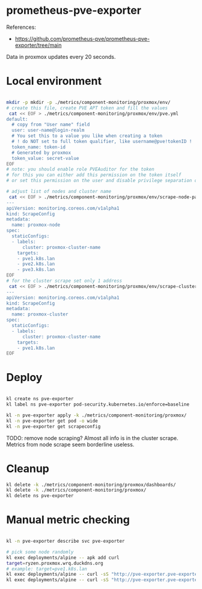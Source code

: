 
# prometheus-pve-exporter

References:
- https://github.com/prometheus-pve/prometheus-pve-exporter/tree/main

Data in proxmox updates every 20 seconds.

# Local environment

```bash

mkdir -p mkdir -p ./metrics/component-monitoring/proxmox/env/
# create this file, create PVE APT token and fill the values
 cat << EOF > ./metrics/component-monitoring/proxmox/env/pve.yml
default:
  # copy from "User name" field
  user: user-name@login-realm
  # You set this to a value you like when creating a token
  # ! do NOT set to full token qualifier, like username@pve!tokenID !
  token_name: token-id
  # Generated by proxmox
  token_value: secret-value
EOF
# note: you should enable role PVEAuditor for the token
# for this you can either add this permission on the token itself
# or set this permission on the user and disable privilege separation on the token

# adjust list of nodes and cluster name
 cat << EOF > ./metrics/component-monitoring/proxmox/env/scrape-node-patch.yaml
---
apiVersion: monitoring.coreos.com/v1alpha1
kind: ScrapeConfig
metadata:
  name: proxmox-node
spec:
  staticConfigs:
  - labels:
      cluster: proxmox-cluster-name
    targets:
    - pve1.k8s.lan
    - pve2.k8s.lan
    - pve3.k8s.lan
EOF
# for the cluster scrape set only 1 address
 cat << EOF > ./metrics/component-monitoring/proxmox/env/scrape-cluster-patch.yaml
---
apiVersion: monitoring.coreos.com/v1alpha1
kind: ScrapeConfig
metadata:
  name: proxmox-cluster
spec:
  staticConfigs:
  - labels:
      cluster: proxmox-cluster-name
    targets:
    - pve1.k8s.lan
EOF

```

# Deploy

```bash

kl create ns pve-exporter
kl label ns pve-exporter pod-security.kubernetes.io/enforce=baseline

kl -n pve-exporter apply -k ./metrics/component-monitoring/proxmox/
kl -n pve-exporter get pod -o wide
kl -n pve-exporter get scrapeconfig

```

TODO: remove node scraping?
Almost all info is in the cluster scrape. Metrics from node scrape seem borderline useless.

# Cleanup

```bash
kl delete -k ./metrics/component-monitoring/proxmox/dashboards/
kl delete -k ./metrics/component-monitoring/proxmox/
kl delete ns pve-exporter
```

# Manual metric checking

```bash

kl -n pve-exporter describe svc pve-exporter

# pick some node randomly
kl exec deployments/alpine -- apk add curl
target=ryzen.proxmox.wrq.duckdns.org
# example: target=pve1.k8s.lan
kl exec deployments/alpine -- curl -sS "http://pve-exporter.pve-exporter:9221/pve?target=$target&cluster=1&node=0" > ./pve-cluster.log
kl exec deployments/alpine -- curl -sS "http://pve-exporter.pve-exporter:9221/pve?target=$target&cluster=0&node=1" > ./pve-node.log

```
